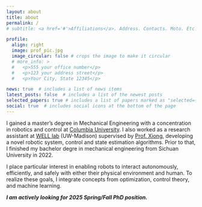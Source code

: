 ```yaml
---
layout: about
title: about
permalink: /
# subtitle: <a href='#'>Affiliations</a>. Address. Contacts. Moto. Etc.

profile:
  align: right
  image: prof_pic.jpg
  image_circular: false # crops the image to make it circular
  # more_info: >
  #   <p>555 your office number</p>
  #   <p>123 your address street</p>
  #   <p>Your City, State 12345</p>

news: true  # includes a list of news items
latest_posts: false  # includes a list of the newest posts
selected_papers: true # includes a list of papers marked as "selected={true}"
social: true  # includes social icons at the bottom of the page
---
```


I gained a master’s degree in Mechanical Engineering with a concentration in robotics and control at [Columbia University](https://www.me.columbia.edu/). I also worked as a research assistant at [WELL lab](https://well.robotics.wisc.edu/) (UW-Madison) supervised by [Prof. Xiong](https://www.xiaobinxiong.info/about), developing a novel robotic system, control and state estimation algorithms. Prior to that, I finished my bachelor degre in mechanical engineering from Sichuan University in 2022.

I place particular interest in enabling robots to interact autonomously, efficiently, and safely with either their physical environment and human. To realize these goals, I integrate concepts from optimization, control theory, and machine learning.

<!-- ***I am highly self-motivated in robotics.*** -->

***I am actively looking for 2025 Spring/Fall PhD position.***

<!-- Put your address / P.O. box / other info right below your picture. You can also disable any of these elements by editing `profile` property of the YAML header of your `_pages/about.md`. Edit `_bibliography/papers.bib` and Jekyll will render your [publications page](/al-folio/publications/) automatically.

Link to your social media connections, too. This theme is set up to use [Font Awesome icons](http://fortawesome.github.io/Font-Awesome/) and [Academicons](https://jpswalsh.github.io/academicons/), like the ones below. Add your Facebook, Twitter, LinkedIn, Google Scholar, or just disable all of them. -->